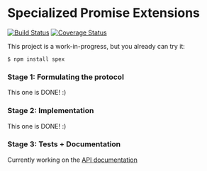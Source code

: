 # Specialized Promise Extensions

[![Build Status](https://travis-ci.org/vitaly-t/spex.svg?branch=master)](https://travis-ci.org/vitaly-t/spex)
[![Coverage Status](https://coveralls.io/repos/vitaly-t/spex/badge.svg?branch=master)](https://coveralls.io/r/vitaly-t/spex?branch=master)

This project is a work-in-progress, but you already can try it:
```
$ npm install spex
```

### Stage 1: Formulating the protocol

This one is DONE! :)

### Stage 2: Implementation

This one is DONE! :)

### Stage 3: Tests + Documentation 

Currently working on the [API documentation](API.md)
